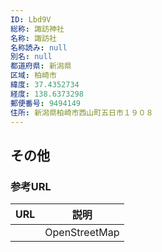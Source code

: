 ```yaml
---
ID: Lbd9V
総称: 諏訪神社
名称: 諏訪社
名称読み: null
別名: null
都道府県: 新潟県
区域: 柏崎市
緯度: 37.4352734
経度: 138.6373298
郵便番号: 9494149
住所: 新潟県柏崎市西山町五日市１９０８
---
```


## その他

### 参考URL

| URL | 説明          |
| --- | ------------- |
|     | OpenStreetMap |
